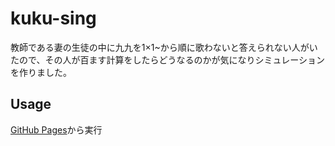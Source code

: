 # kuku-sing
教師である妻の生徒の中に九九を1×1~から順に歌わないと答えられない人がいたので、その人が百ます計算をしたらどうなるのかが気になりシミュレーションを作りました。

## Usage
[GitHub Pages]([url](https://yoshio-yzoe.github.io/kuku-sing/))から実行
